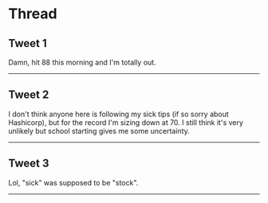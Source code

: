 # Thread

## Tweet 1

Damn, hit 88 this morning and I'm totally out.

---

## Tweet 2

I don't think anyone here is following my sick tips (if so sorry about Hashicorp), but for the record I'm sizing down at 70. I still think it's very unlikely but school starting gives me some uncertainty.

---

## Tweet 3

Lol, "sick" was supposed to be "stock".

---

